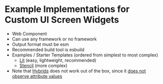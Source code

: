 # Example Implementations for Custom UI Screen Widgets

- Web Component
- Can use any framework or no framework
- Output format must be esm
- Recommended build tool is esbuild
- Examples / Starter Templates (ordered from simplest to most complex)
    - [Lit](lit) (easy, lightweight, recommended)
    - [Stencil](stencil) (more complex)
- Note that [Hybrids](https://hybrids.js.org) does not work out of the box, since it [does not observe attribute values](https://github.com/hybridsjs/hybrids/blob/main/docs/component-model/structure.md#attributes)